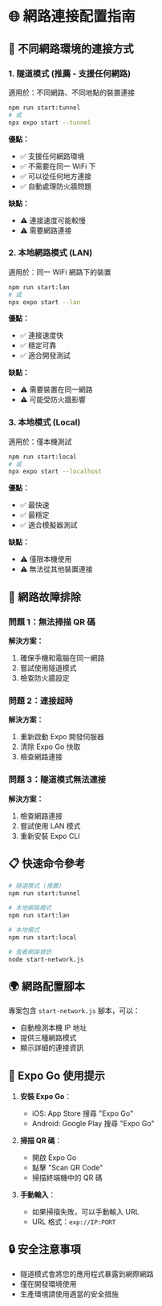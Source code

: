 # 🌐 網路連接配置指南

## 📱 不同網路環境的連接方式

### 1. 隧道模式 (推薦 - 支援任何網路)
適用於：不同網路、不同地點的裝置連接

```bash
npm run start:tunnel
# 或
npx expo start --tunnel
```

**優點：**
- ✅ 支援任何網路環境
- ✅ 不需要在同一 WiFi 下
- ✅ 可以從任何地方連接
- ✅ 自動處理防火牆問題

**缺點：**
- ⚠️ 連接速度可能較慢
- ⚠️ 需要網路連接

### 2. 本地網路模式 (LAN)
適用於：同一 WiFi 網路下的裝置

```bash
npm run start:lan
# 或
npx expo start --lan
```

**優點：**
- ✅ 連接速度快
- ✅ 穩定可靠
- ✅ 適合開發測試

**缺點：**
- ⚠️ 需要裝置在同一網路
- ⚠️ 可能受防火牆影響

### 3. 本地模式 (Local)
適用於：僅本機測試

```bash
npm run start:local
# 或
npx expo start --localhost
```

**優點：**
- ✅ 最快速
- ✅ 最穩定
- ✅ 適合模擬器測試

**缺點：**
- ⚠️ 僅限本機使用
- ⚠️ 無法從其他裝置連接

## 🔧 網路故障排除

### 問題 1：無法掃描 QR 碼
**解決方案：**
1. 確保手機和電腦在同一網路
2. 嘗試使用隧道模式
3. 檢查防火牆設定

### 問題 2：連接超時
**解決方案：**
1. 重新啟動 Expo 開發伺服器
2. 清除 Expo Go 快取
3. 檢查網路連接

### 問題 3：隧道模式無法連接
**解決方案：**
1. 檢查網路連接
2. 嘗試使用 LAN 模式
3. 重新安裝 Expo CLI

## 📋 快速命令參考

```bash
# 隧道模式 (推薦)
npm run start:tunnel

# 本地網路模式
npm run start:lan

# 本地模式
npm run start:local

# 查看網路資訊
node start-network.js
```

## 🌍 網路配置腳本

專案包含 `start-network.js` 腳本，可以：
- 自動檢測本機 IP 地址
- 提供三種網路模式
- 顯示詳細的連接資訊

## 📱 Expo Go 使用提示

1. **安裝 Expo Go**：
   - iOS: App Store 搜尋 "Expo Go"
   - Android: Google Play 搜尋 "Expo Go"

2. **掃描 QR 碼**：
   - 開啟 Expo Go
   - 點擊 "Scan QR Code"
   - 掃描終端機中的 QR 碼

3. **手動輸入**：
   - 如果掃描失敗，可以手動輸入 URL
   - URL 格式：`exp://IP:PORT`

## 🔒 安全注意事項

- 隧道模式會將您的應用程式暴露到網際網路
- 僅在開發環境使用
- 生產環境請使用適當的安全措施 